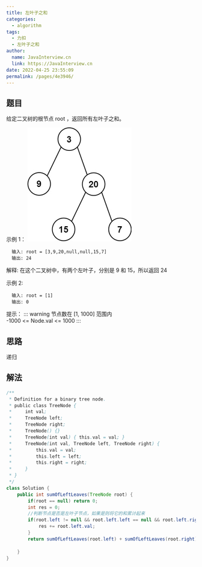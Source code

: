 ```yaml
---
title: 左叶子之和
categories: 
  - algorithm
tags: 
  - 力扣
  - 左叶子之和
author: 
  name: JavaInterview.cn
  link: https://JavaInterview.cn
date: 2022-04-25 23:55:09
permalink: /pages/4e3946/
---
```



## 题目
给定二叉树的根节点 root ，返回所有左叶子之和。

示例 1：
![](../../../media/pictures/leetcode/leftsum-tree.jpeg)

      输入: root = [3,9,20,null,null,15,7] 
      输出: 24 

解释: 在这个二叉树中，有两个左叶子，分别是 9 和 15，所以返回 24


示例 2:

      输入: root = [1]
      输出: 0

提示：
::: warning
节点数在 [1, 1000] 范围内\
-1000 <= Node.val <= 1000
:::

## 思路
递归

## 解法
```java
/**
 * Definition for a binary tree node.
 * public class TreeNode {
 *     int val;
 *     TreeNode left;
 *     TreeNode right;
 *     TreeNode() {}
 *     TreeNode(int val) { this.val = val; }
 *     TreeNode(int val, TreeNode left, TreeNode right) {
 *         this.val = val;
 *         this.left = left;
 *         this.right = right;
 *     }
 * }
 */
class Solution {
    public int sumOfLeftLeaves(TreeNode root) {
        if(root == null) return 0;
        int res = 0;
        //判断节点是否是左叶子节点，如果是则将它的和累计起来
        if(root.left != null && root.left.left == null && root.left.right == null){
            res += root.left.val;
        }
        return sumOfLeftLeaves(root.left) + sumOfLeftLeaves(root.right) + res;
 
    }
}



```